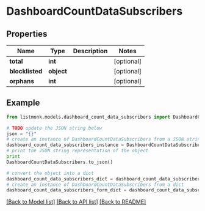# DashboardCountDataSubscribers


## Properties
Name | Type | Description | Notes
------------ | ------------- | ------------- | -------------
**total** | **int** |  | [optional] 
**blocklisted** | **object** |  | [optional] 
**orphans** | **int** |  | [optional] 

## Example

```python
from listmonk.models.dashboard_count_data_subscribers import DashboardCountDataSubscribers

# TODO update the JSON string below
json = "{}"
# create an instance of DashboardCountDataSubscribers from a JSON string
dashboard_count_data_subscribers_instance = DashboardCountDataSubscribers.from_json(json)
# print the JSON string representation of the object
print
DashboardCountDataSubscribers.to_json()

# convert the object into a dict
dashboard_count_data_subscribers_dict = dashboard_count_data_subscribers_instance.to_dict()
# create an instance of DashboardCountDataSubscribers from a dict
dashboard_count_data_subscribers_form_dict = dashboard_count_data_subscribers.from_dict(dashboard_count_data_subscribers_dict)
```
[[Back to Model list]](../README.md#documentation-for-models) [[Back to API list]](../README.md#documentation-for-api-endpoints) [[Back to README]](../README.md)



